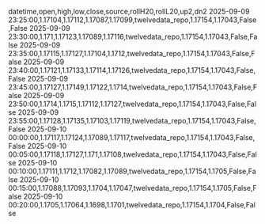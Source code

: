 datetime,open,high,low,close,source,rollH20,rollL20,up2,dn2
2025-09-09 23:25:00,1.17104,1.17112,1.17087,1.17099,twelvedata_repo,1.17154,1.17043,False,False
2025-09-09 23:30:00,1.171,1.17123,1.17089,1.17116,twelvedata_repo,1.17154,1.17043,False,False
2025-09-09 23:35:00,1.17115,1.17127,1.17104,1.1712,twelvedata_repo,1.17154,1.17043,False,False
2025-09-09 23:40:00,1.17121,1.17133,1.17114,1.17126,twelvedata_repo,1.17154,1.17043,False,False
2025-09-09 23:45:00,1.17127,1.17149,1.17122,1.1714,twelvedata_repo,1.17154,1.17043,False,False
2025-09-09 23:50:00,1.1714,1.1715,1.17112,1.17127,twelvedata_repo,1.17154,1.17043,False,False
2025-09-09 23:55:00,1.17128,1.17135,1.17103,1.17119,twelvedata_repo,1.17154,1.17043,False,False
2025-09-10 00:00:00,1.17117,1.17124,1.17089,1.17117,twelvedata_repo,1.17154,1.17043,False,False
2025-09-10 00:05:00,1.17118,1.17127,1.171,1.17108,twelvedata_repo,1.17154,1.17043,False,False
2025-09-10 00:10:00,1.17111,1.1712,1.17082,1.17089,twelvedata_repo,1.17154,1.1705,False,False
2025-09-10 00:15:00,1.17088,1.17093,1.1704,1.17047,twelvedata_repo,1.17154,1.1705,False,False
2025-09-10 00:20:00,1.1705,1.17064,1.1698,1.1701,twelvedata_repo,1.17154,1.1704,False,False
